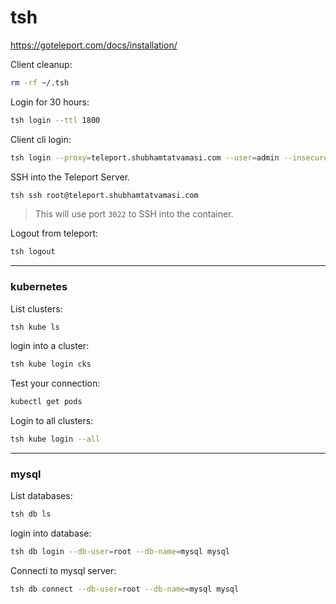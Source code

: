 # tsh

https://goteleport.com/docs/installation/

Client cleanup:
```bash
rm -rf ~/.tsh
```

Login for 30 hours:
```bash
tsh login --ttl 1800
```

Client cli login:
```bash
tsh login --proxy=teleport.shubhamtatvamasi.com --user=admin --insecure
```

SSH into the Teleport Server.
```bash
tsh ssh root@teleport.shubhamtatvamasi.com
```
> This will use port `3022` to SSH into the container.

Logout from teleport:
```bash
tsh logout
```

---

### kubernetes

List clusters:
```bash
tsh kube ls
```

login into a cluster:
```bash
tsh kube login cks
```

Test your connection:
```bash
kubectl get pods
```

Login to all clusters:
```bash
tsh kube login --all
```

---

### mysql

List databases:
```bash
tsh db ls
```

login into database:
```bash
tsh db login --db-user=root --db-name=mysql mysql
```

Connecti to mysql server:
```bash
tsh db connect --db-user=root --db-name=mysql mysql
```
